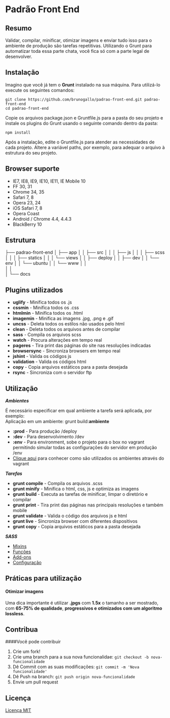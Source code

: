 # Padrão Front End


## Resumo

Validar, compilar, minificar, otimizar imagens e enviar tudo isso para o ambiente de produção são tarefas repetitivas. Utilizando o Grunt para automatizar toda essa parte chata, você fica só com a parte legal de desenvolver.


## Instalação

Imagino que você já tem o **Grunt** instalado na sua máquina. Para utilizá-lo execute os seguintes comandos:

```
git clone https://github.com/brunogallo/padrao-front-end.git padrao-front-end
cd padrao-front-end
```

Copie os arquivos package.json e Gruntfile.js para a pasta do seu projeto e instale os plugins do Grunt usando o seguinte comando dentro da pasta:

```
npm install
```

Após a instalação, edite o Gruntfile.js para atender as necessidades de cada projeto. Altere a variável paths, por exemplo, para adequar o arquivo à estrutura do seu projeto.


## Browser suporte

* IE7, IE8, IE9, IE10, IE11, IE Mobile 10
* FF 30, 31
* Chrome 34, 35
* Safari 7, 8
* Opera 23, 24
* iOS Safari 7, 8
* Opera Coast
* Android / Chrome 4.4, 4.4.3
* BlackBerry 10


## Estrutura

├── padrao-front-end
│   ├── app
│   │   ├── src
│   │   │   ├── js
│   │   │   ├── scss
│   │   │   ├── statics
│   │   │   └── views
│   │   ├── deploy
│   │   ├── dev
│   │   └── env
│   │       └── ubuntu
│   │            └── www
│   │   
│   │   
│   └── docs


## Plugins utilizados

- **uglify** 			- Minifica todos os .js
- **cssmin** 			- Minifica todos os .css
- **htmlmin** 			- Minifica todos os .html
- **imagemin** 			- Minifica as imagens .jpg, .png e .gif
- **uncss** 			- Deleta todos os estilos não usados pelo html
- **clean** 			- Deleta todos os arquivos antes de compilar
- **sass** 				- Compila os arquivos scss
- **watch** 			- Procura alterações em tempo real
- **pageres** 			- Tira print das páginas do site nas resoluções indicadas
- **browsersync**		- Sincroniza browsers em tempo real
- **jshint**			- Valida os códigos js
- **validation**		- Valida os códigos html
- **copy**				- Copia arquivos estáticos para a pasta desejada
- **rsync**				- Sincroniza com o servidor ftp


## Utilização

***Ambientes***

É necessário especificar em qual ambiente a tarefa será aplicada, por exemplo:<br>
Aplicação em um ambiente: grunt build:**ambiente**

- **:prod**				- Para produção /deploy
- **:dev**				- Para desenvolvimento /dev
- **:env**				- Para environment, sobe o projeto para o box no vagrant permitindo simular todas as configurações do servidor em produção /env
- [Clique aqui](app/env/Readme.md) para conhecer como são utilizados os ambientes através do vagrant


***Tarefas***

- **grunt compile**		- Compila os arquivos .scss
- **grunt minify**		- Minifica o html, css, js e optimiza as imagens
- **grunt build**			- Executa as tarefas de minificar, limpar o diretório e compilar
- **grunt print**			- Tira print das páginas nas principais resoluções e também mobile
- **grunt validate**		- Valida o código dos arquivos js e html
- **grunt live**			- Sincroniza browser com diferentes dispositivos
- **grunt copy**		- Copia arquivos estáticos para a pasta desejada


***SASS***

- [Mixins](/docs/mixins.md)
- [Funções](/docs/funcoes.md)
- [Add-ons](/docs/addons.md)
- [Configuração](/docs/configuracao.md)


## Práticas para utilização

#### Otimizar imagens
Uma dica importante é utilizar **.jpgs** com **1.5x** o tamanho a ser mostrado, com **65-75% de qualidade**, **progressivos e otimizados com um algoritmo lossless**. 


## Contribua

####Você pode contribuir

1. Crie um fork!
2. Crie uma branch para a sua nova funcionalidae: `git checkout -b nova-funcionalidade`
3. Dê Commit com as suas modificações: `git commit -m 'Nova funcionalidade'`
4. Dê Push na branch: `git push origin nova-funcionalidade`
5. Envie um pull request


## Licença

[Licença MIT](https://github.com/brunogallo/padrao-front-end/blob/master/LICENSE)
